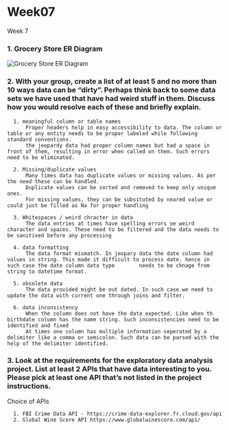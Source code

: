 # Week07
Week 7

### 1. Grocery Store ER Diagram
![Grocery Store ER Diagram](https://lucid.app/publicSegments/view/408c7a66-548a-4942-98bb-60f7ca02de3f/image.png)


### 2. With your group, create a list of at least 5 and no more than 10 ways data can be “dirty”. Perhaps think back to some data sets we have used that have had weird stuff in them. Discuss how you would resolve each of these and briefly explain.

      1. meaningful column or table names
          Proper headers help in easy accessibility to data. The column or table or any entity needs to be proper labeled while following standard conventions.
          the jeopardy data had proper column names but had a space in front of them, resulting in error when called on them. Such errors need to be eliminated. 
          
      2. Missing/duplicate values
          Many times data has duplicate values or missing values. As per the need these can be handled. 
          Duplicate values can be sorted and removed to keep only unique ones.
          For missing values, they can be subsituted by neared value or could just be filled as Na for proper handling
          
      3. Whitespaces / weird chracter in data
          The data entries at times have spelling errors oe weird character and spaces. These need to be filtered and the data needs to be sanitixed before any processing
          
      4. data formatting
          The data format mismatch. In jeopary data the date column had values in string. This made it difficult to process date. hence in such case the date column data type        needs to be chnage from string to datetime format. 
          
      5. obsolete data
          The data provided might be out dated. In such case we need to update the data with current one through joins and filter.
      
      6. data inconsistency
          When the column does not have the data expected. Like when th birthdate column has the name string. Such inconsistencies need to be identified and fixed
          At times one column has multiple information seperated by a delimiter like a comma or semicolon. Such data can be parsed with the help of the delimiter identified.
          
### 3. Look at the requirements for the exploratory data analysis project. List at least 2 APIs that have data interesting to you. Please pick at least one API that’s not listed in the project instructions.

Choice of APIs

      1. FBI Crime Data API - https://crime-data-explorer.fr.cloud.gov/api
      2. Global Wine Score API https://www.globalwinescore.com/api/
